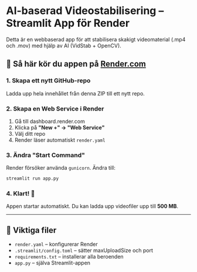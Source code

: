 # AI-baserad Videostabilisering – Streamlit App för Render

Detta är en webbaserad app för att stabilisera skakigt videomaterial (.mp4 och .mov) med hjälp av AI (VidStab + OpenCV).

## 🚀 Så här kör du appen på [Render.com](https://render.com)

### 1. Skapa ett nytt GitHub-repo
Ladda upp hela innehållet från denna ZIP till ett nytt repo.

### 2. Skapa en Web Service i Render
1. Gå till dashboard.render.com
2. Klicka på **"New +" → "Web Service"**
3. Välj ditt repo
4. Render läser automatiskt `render.yaml`

### 3. Ändra "Start Command"
Render försöker använda `gunicorn`. Ändra till:

```bash
streamlit run app.py
```

### 4. Klart! 🎉
Appen startar automatiskt. Du kan ladda upp videofiler upp till **500 MB**.

---

## 📁 Viktiga filer

- `render.yaml` – konfigurerar Render
- `.streamlit/config.toml` – sätter maxUploadSize och port
- `requirements.txt` – installerar alla beroenden
- `app.py` – själva Streamlit-appen
